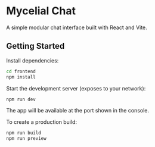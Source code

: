 # Mycelial Chat

A simple modular chat interface built with React and Vite.

## Getting Started

Install dependencies:

```bash
cd frontend
npm install
```

Start the development server (exposes to your network):

```bash
npm run dev
```

The app will be available at the port shown in the console.

To create a production build:

```bash
npm run build
npm run preview
```

